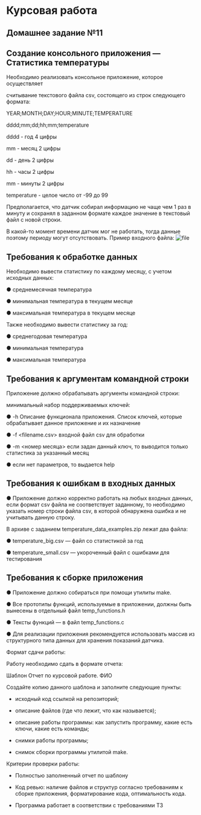 # Курсовая работа

## Домашнее задание №11


## Создание консольного приложения — Статистика температуры

Необходимо реализовать консольное приложение, которое осуществляет

считывание текстового файла csv, состоящего из строк следующего формата:

YEAR;MONTH;DAY;HOUR;MINUTE;TEMPERATURE

dddd;mm;dd;hh;mm;temperature

dddd - год 4 цифры

mm - месяц 2 цифры

dd - день 2 цифры

hh - часы 2 цифры

mm - минуты 2 цифры

temperature - целое число от -99 до 99

Предполагается, что датчик собирал информацию не чаще чем 1
раз в минуту и сохранял в заданном формате каждое значение в текстовый файл с
новой строки.

В какой-то момент времени датчик мог не работать, тогда данные поэтому периоду
могут отсутствовать. 
Пример входного файла:
![file](https://github.com/Andymarch83/C_Start/assets/122732408/8dcb743c-37ab-4e4e-98b4-d36295cb4829)


## Требования к обработке данных

Необходимо вывести статистику по каждому месяцу, с учетом исходных данных:

● среднемесячная температура

● минимальная температура в текущем месяце

● максимальная температура в текущем месяце


Также необходимо вывести статистику за год:

● среднегодовая температура

● минимальная температура

● максимальная температура


## Требования к аргументам командной строки

Приложение должно обрабатывать аргументы командной строки:

минимальный набор поддерживаемых ключей:

● -h Описание функционала приложения. Список ключей, которые
обрабатывает данное приложение и их назначение

● -f <filename.csv> входной файл csv для обработки

● -m <номер месяца> если задан данный ключ, то выводится только статистика
за указанный месяц

● если нет параметров, то выдается help


## Требования к ошибкам в входных данных

● Приложение должно корректно работать на любых входных данных, если
формат csv файла не соответствует заданному, то необходимо указать номер
строки файла csv, в которой обнаружена ошибка и не учитывать данную
строку.

В архиве с заданием temperature_data_examples.zip лежат два файла:

● temperature_big.csv — файл со статистикой за год

● temperature_small.csv — укороченный файл с ошибками для
тестирования


## Требования к сборке приложения

● Приложение должно собираться при помощи утилиты make.

● Все прототипы функций, используемые в приложении, должны быть
вынесены в отдельный файл temp_functions.h

● Тексты функций — в файл temp_functions.c

● Для реализации приложения рекомендуется использовать массив из
структурного типа данных для хранения показаний датчика.

Формат сдачи работы:

Работу необходимо сдать в формате отчета:

Шаблон Отчет по курсовой работе. ФИО

Создайте копию данного шаблона и заполните следующие пункты:

- исходный код ссылкой на репозиторий;

- описание файлов (где что лежит, что как называется);

- описание работы программы: как запустить программу, какие есть ключи,
какие есть команды;

- снимки работы программы;

- снимок сборки программы утилитой make.

Критерии проверки работы:

- Полностью заполненный отчет по шаблону

- Код ревью: наличие файлов и структур согласно требованиям к сборке
приложения, форматирование кода, оптимальность кода.

- Программа работает в соответствии с требованиями ТЗ

